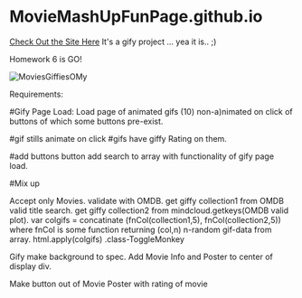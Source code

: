 # MovieMashUpFunPage.github.io
[Check Out the Site Here](https://anap73.github.io/MovieMashUpFunPage.github.io/)
It's a gify project ...  yea it is.. ;)

Homework 6 is GO!

![MoviesGiffiesOMy](https://raw.githubusercontent.com/aNap73/MovieMashUpFunPage.github.io/blob/master/assets/images/Movie.gif)

Requirements:

#Gify Page Load:
Load page of animated gifs (10) non-a)nimated
on click of buttons of which some buttons pre-exist. 

#gif stills animate on click
#gifs have giffy Rating on them.

#add buttons 
button add search to array with functionality
of gify page load.

#Mix up

Accept only Movies.
validate with OMDB.
get giffy collection1 from OMDB valid title search.
get giffy collection2 from mindcloud.getkeys(OMDB valid plot).
var colgifs = concatinate (fnCol(collection1,5), fnCol(collection2,5))
where fnCol is some function returning (col,n) n-random gif-data from array.
html.apply(colgifs) .class-ToggleMonkey
 
Gify make background to spec. 
Add Movie Info and Poster to center of display div.

Make button out of Movie Poster with rating of movie


